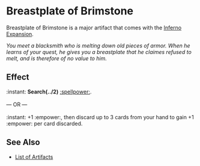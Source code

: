 # Breastplate of Brimstone

Breastplate of Brimstone is a major artifact that comes with the [Inferno Expansion](../content.md).

*You meet a blacksmith who is melting down old pieces of armor. When he learns of your quest, he gives you a breastplate that he claimes refused to melt, and is therefore of no value to him.*


## Effect

:instant: **Search(../2)** [:spellpower:](../spells.md).<br><br>— OR —<br><br>:instant: +1 :empower:, then discard up to 3 cards from your hand to gain +1 :empower: per card discarded.


## See Also

- [List of Artifacts](../artifacts.md)
